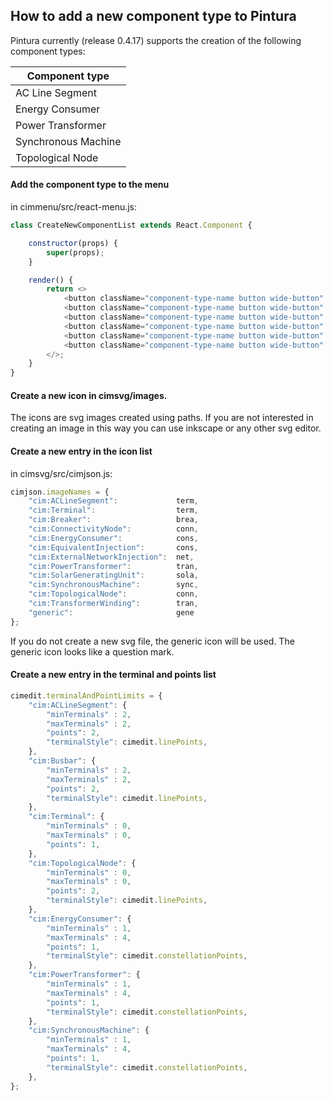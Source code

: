 
## How to add a new component type to Pintura

Pintura currently (release 0.4.17) supports the creation of the following component types:

| Component type | 
|----------------|
| AC Line Segment |
| Energy Consumer |
| Power Transformer |
| Synchronous Machine |
| Topological Node |
 

#### Add the component type to the menu

in cimmenu/src/react-menu.js:

```javascript
class CreateNewComponentList extends React.Component {

    constructor(props) {
        super(props);
    }

    render() {
        return <>
            <button className="component-type-name button wide-button" onClick={ () => { this.props.getCimsvg().addComponent('cim:ACLineSegment');} }>ACLineSegment</button>
            <button className="component-type-name button wide-button" onClick={ () => { this.props.getCimsvg().addComponent('cim:EnergyConsumer');} }>EnergyConsumer</button>
            <button className="component-type-name button wide-button" onClick={ () => { this.props.getCimsvg().addComponent('cim:PowerTransformer');} }>PowerTransformer</button>
            <button className="component-type-name button wide-button" onClick={ () => { this.props.getCimsvg().addComponent('cim:SynchronousMachine');} }>SynchronousMachine</button>
            <button className="component-type-name button wide-button" onClick={ () => { this.props.getCimsvg().addComponent('cim:TopologicalNode');} }>TopologicalNode</button>
            <button className="component-type-name button wide-button" onClick={ () => { this.props.getCimsvg().addComponent('cim:Terminal');} }>Terminal</button>
        </>;
    }
}
```

#### Create a new icon in cimsvg/images.
The icons are svg images created using paths. If you are not interested in creating an image in this way you can use
inkscape or any other svg editor.


#### Create a new entry in the icon list

in cimsvg/src/cimjson.js:

```javascript
cimjson.imageNames = {
    "cim:ACLineSegment":             term,
    "cim:Terminal":                  term,
    "cim:Breaker":                   brea,
    "cim:ConnectivityNode":          conn,
    "cim:EnergyConsumer":            cons,
    "cim:EquivalentInjection":       cons,
    "cim:ExternalNetworkInjection":  net,
    "cim:PowerTransformer":          tran,
    "cim:SolarGeneratingUnit":       sola,
    "cim:SynchronousMachine":        sync,
    "cim:TopologicalNode":           conn,
    "cim:TransformerWinding":        tran,
    "generic":                       gene
};
```

If you do not create a new svg file, the generic icon will be used. The generic icon looks like a question mark.

#### Create a new entry in the terminal and points list

```javascript
cimedit.terminalAndPointLimits = {
    "cim:ACLineSegment": {
        "minTerminals" : 2,
        "maxTerminals" : 2,
        "points": 2,
        "terminalStyle": cimedit.linePoints,
    },
    "cim:Busbar": {
        "minTerminals" : 2,
        "maxTerminals" : 2,
        "points": 2,
        "terminalStyle": cimedit.linePoints,
    },
    "cim:Terminal": {
        "minTerminals" : 0,
        "maxTerminals" : 0,
        "points": 1,
    },
    "cim:TopologicalNode": {
        "minTerminals" : 0,
        "maxTerminals" : 0,
        "points": 2,
        "terminalStyle": cimedit.linePoints,
    },
    "cim:EnergyConsumer": {
        "minTerminals" : 1,
        "maxTerminals" : 4,
        "points": 1,
        "terminalStyle": cimedit.constellationPoints,
    },
    "cim:PowerTransformer": {
        "minTerminals" : 1,
        "maxTerminals" : 4,
        "points": 1,
        "terminalStyle": cimedit.constellationPoints,
    },
    "cim:SynchronousMachine": {
        "minTerminals" : 1,
        "maxTerminals" : 4,
        "points": 1,
        "terminalStyle": cimedit.constellationPoints,
    },
};
```
